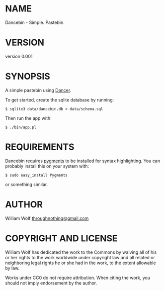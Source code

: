 # NAME

Dancebin - Simple. Pastebin.

# VERSION

version 0.001

# SYNOPSIS

A simple pastebin using [Dancer](http://search.cpan.org/perldoc?Dancer).

To get started, create the sqlite database by running:

    $ sqlite3 data/dancebin.db < data/schema.sql

Then run the app with:

    $ ./bin/app.pl

# REQUIREMENTS

Dancebin requires [pygments](http://pygments.org/docs/) to be installed
for syntax highlighting.  You can probably install this on your system with:

    $ sudo easy_install Pygments

or something similar.

# AUTHOR

William Wolf <throughnothing@gmail.com>

# COPYRIGHT AND LICENSE



William Wolf has dedicated the work to the Commons by waiving all of his
or her rights to the work worldwide under copyright law and all related or
neighboring legal rights he or she had in the work, to the extent allowable by
law.

Works under CC0 do not require attribution. When citing the work, you should
not imply endorsement by the author.